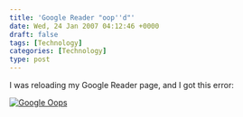 ```yaml
---
title: 'Google Reader "oop''d"'
date: Wed, 24 Jan 2007 04:12:46 +0000
draft: false
tags: [Technology]
categories: [Technology]
type: post
---
```


I was reloading my Google Reader page, and I got this error:

[![Google Oops](/img/2007/01/oops.png)](/img/2007/01/oops.png "Google Oops")